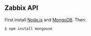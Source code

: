 ## Zabbix API

First install [Node.js](http://nodejs.org/) and [MongoDB](https://www.mongodb.org/downloads). Then:

```sh
$ npm install mongoose
```
